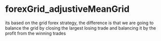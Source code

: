# forexGrid_adjustiveMeanGrid
its based on the grid forex strategy, the difference is that we are going to balance the grid by closing the largest losing trade and balancing it by the profit from the winning trades
